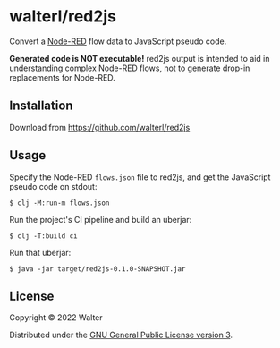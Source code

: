# walterl/red2js

Convert a [Node-RED](https://nodered.org/) flow data to JavaScript pseudo code.

**Generated code is NOT executable!** red2js output is intended to aid in
understanding complex Node-RED flows, not to generate drop-in replacements for
Node-RED.

## Installation

Download from https://github.com/walterl/red2js

## Usage

Specify the Node-RED `flows.json` file to red2js, and get the JavaScript pseudo code on stdout:

    $ clj -M:run-m flows.json

Run the project's CI pipeline and build an uberjar:

    $ clj -T:build ci

Run that uberjar:

    $ java -jar target/red2js-0.1.0-SNAPSHOT.jar

## License

Copyright © 2022 Walter

Distributed under the [GNU General Public License version 3](./LICENSE.md).
